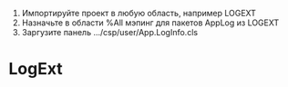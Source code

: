 1. Импортируйте проект в любую область, например LOGEXT
2. Назначьте в области %All мэпинг для пакетов AppLog из LOGEXT
3. Заргузите панель .../csp/user/App.LogInfo.cls

# LogExt
